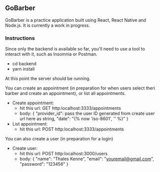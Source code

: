 ## GoBarber

GoBarber is a practice application built using React, React Native and Node.js.
It is currently a work in progress.

### Instructions

Since only the backend is available so far, you'll need to use a tool to interact with it, such as Insomnia or Postman.

- cd backend
- yarn install

At this point the server should be running.

You can create an appointment (in preparation for when users select theri barber and create an appointment), or list all appointments.

- Create appointment:
  - hit this url: GET http:localhost:3333/appointments
  - body:
    {
    "provider_id": pass the user ID generated from create user url here as string,
    "date": "{% now 'iso-8601', '' %}"
    }
- List appointment:
  - hit this url: POST http:localhost:3333/appointments

You can also create a user (in preparation for a login)

- Create user:
  - hit this url: POST http:localhost:3000/users
  - body:
    {
    "name": "Thales Kenne",
    "email": "youremail@gmail.com",
    "password": "123456"
    }
